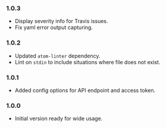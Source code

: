 ### 1.0.3
- Display severity info for Travis issues.
- Fix yaml error output capturing.

### 1.0.2
- Updated `atom-linter` dependency.
- Lint on `stdin` to include situations where file does not exist.

### 1.0.1
- Added config options for API endpoint and access token.

### 1.0.0
- Initial version ready for wide usage.
